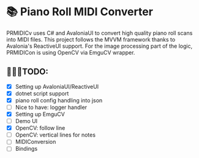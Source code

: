 # 📚 Piano Roll MIDI Converter

PRMIDICv uses C# and AvaloniaUI to convert high quality piano roll scans into MIDI files. This project follows the MVVM framework thanks to Avalonia's ReactiveUI support. 
For the image processing part of the logic, PRMIDICon is using OpenCV via EmguCV wrapper.

## 🧑🏽‍💼TODO: 

- [x] Setting up AvaloniaUI/ReactiveUI
- [x] dotnet script support
- [x] piano roll config handling into json
- [ ] Nice to have: logger handler
- [x] Setting up EmguCV
- [ ] Demo UI 
- [x] OpenCV: follow line
- [ ] OpenCV: vertical lines for notes
- [ ] MIDIConversion
- [ ] Bindings
